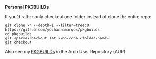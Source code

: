 **Personal PKGBUILDs**

If you’d rather only checkout one folder instead of clone the entire repo:

```
git clone -n --depth=1 --filter=tree:0 https://github.com/yochananmarqos/pkgbuilds
cd pkgbuilds
git sparse-checkout set --no-cone <folder-name>
git checkout
```

Also see my [PKGBUILDs](https://aur.archlinux.org/packages/?O=0&SeB=M&K=yochananmarqos&outdated=&SB=n&SO=a&PP=50&do_Search=Go) in the Arch User Repository (AUR)